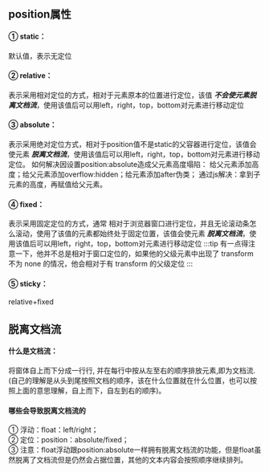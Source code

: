 ## position属性
#### **① static**：
默认值，表示无定位
#### **② relative**：
表示采用相对定位的方式，相对于元素原本的位置进行定位，该值 ***不会使元素脱离文档流***，使用该值后可以用left，right，top，bottom对元素进行移动定位
#### **③ absolute**：
表示采用绝对定位方式，相对于position值不是static的父容器进行定位，该值会使元素 ***脱离文档流***，使用该值后可以用left，right，top，bottom对元素进行移动定位。
如何解决因设置position:absolute造成父元素高度塌陷：
给父元素添加高度；给父元素添加overflow:hidden；给元素添加after伪类；
通过js解决：拿到子元素的高度，再赋值给父元素。
#### **④ fixed**：
表示采用固定定位的方式，通常
相对于浏览器窗口进行定位，并且无论滚动条怎么滚动，使用了该值的元素都始终处于固定位置，该值会使元素 ***脱离文档流***，使用该值后可以用left，right，top，bottom对元素进行移动定位
:::tip
有一点得注意一下，他并不总是相对于窗口定位的，如果他的父级元素中出现了 transform 不为 none 的情况，他会相对于有 transform 的父级定位
:::
#### **⑤ sticky**：
relative+fixed

## 脱离文档流
#### 什么是文档流：
将窗体自上而下分成一行行, 并在每行中按从左至右的顺序排放元素,即为文档流.(自己的理解是从头到尾按照文档的顺序，该在什么位置就在什么位置，也可以按照上面的意思理解，自上而下，自左到右的顺序)。

#### 哪些会导致脱离文档流的
① 浮动：float：left/right；<br/>
② 定位：position：absolute/fixed；<br/>
③ 注意：float浮动跟position:absolute一样拥有脱离文档流的功能，但是float虽然脱离了文档流但是仍然会占据位置，其他的文本内容会按照顺序继续排列。

<vssue :options="{locale:'zh'}"/>